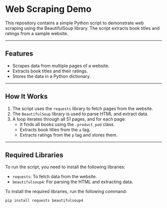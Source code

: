 # Web Scraping Demo

This repository contains a simple Python script to demonstrate web scraping using the BeautifulSoup library. The script extracts book titles and ratings from a sample website.

---

## **Features**
- Scrapes data from multiple pages of a website.
- Extracts book titles and their ratings.
- Stores the data in a Python dictionary.

---

## **How It Works**
1. The script uses the `requests` library to fetch pages from the website.
2. The `BeautifulSoup` library is used to parse HTML and extract data.
3. A loop iterates through all 51 pages, and for each page:
   - It finds all books using the `.product_pod` class.
   - Extracts book titles from the `a` tag.
   - Extracts ratings from the `p` tag and stores them.

---

## **Required Libraries**
To run the script, you need to install the following libraries:

- `requests`: To fetch data from the website.
- `beautifulsoup4`: For parsing the HTML and extracting data.

To install the required libraries, run the following command:
```bash
pip install requests beautifulsoup4
